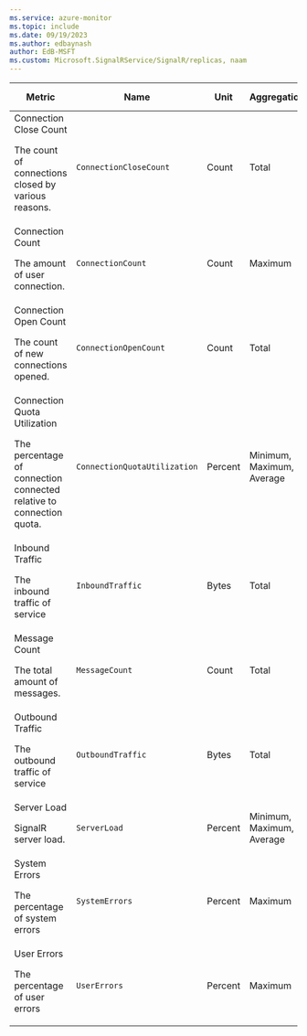 ```yaml
---
ms.service: azure-monitor
ms.topic: include
ms.date: 09/19/2023
ms.author: edbaynash
author: EdB-MSFT
ms.custom: Microsoft.SignalRService/SignalR/replicas, naam
---
```

  
  
|Metric|Name|Unit|Aggregation|Dimensions|Time Grains|DS Export|
|---|---|---|---|---|---|---|
|Connection Close Count<p><p>The count of connections closed by various reasons. |`ConnectionCloseCount` |Count |Total |Endpoint, ConnectionCloseCategory|PT1M |Yes|
|Connection Count<p><p>The amount of user connection. |`ConnectionCount` |Count |Maximum |Endpoint|PT1M |Yes|
|Connection Open Count<p><p>The count of new connections opened. |`ConnectionOpenCount` |Count |Total |Endpoint|PT1M |Yes|
|Connection Quota Utilization<p><p>The percentage of connection connected relative to connection quota. |`ConnectionQuotaUtilization` |Percent |Minimum, Maximum, Average |No Dimensions|PT1M |Yes|
|Inbound Traffic<p><p>The inbound traffic of service |`InboundTraffic` |Bytes |Total |No Dimensions|PT1M |Yes|
|Message Count<p><p>The total amount of messages. |`MessageCount` |Count |Total |No Dimensions|PT1M |Yes|
|Outbound Traffic<p><p>The outbound traffic of service |`OutboundTraffic` |Bytes |Total |No Dimensions|PT1M |Yes|
|Server Load<p><p>SignalR server load. |`ServerLoad` |Percent |Minimum, Maximum, Average |No Dimensions|PT1M |No|
|System Errors<p><p>The percentage of system errors |`SystemErrors` |Percent |Maximum |No Dimensions|PT1M |Yes|
|User Errors<p><p>The percentage of user errors |`UserErrors` |Percent |Maximum |No Dimensions|PT1M |Yes|